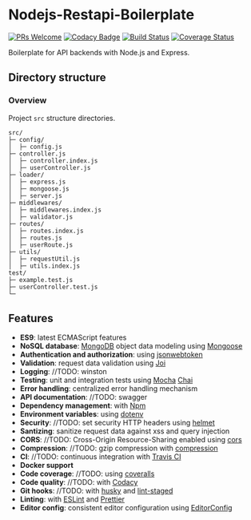 # Nodejs-Restapi-Boilerplate

[![PRs Welcome](https://img.shields.io/badge/PRs-welcome-brightgreen.svg?style=flat-square)](http://makeapullrequest.com)
[![Codacy Badge](https://app.codacy.com/project/badge/Grade/5e98f54d5b3a41ae87355a3106c889cf)](https://www.codacy.com/gh/CemBdc/nodejs-restapi/dashboard?utm_source=github.com&utm_medium=referral&utm_content=CemBdc/nodejs-restapi&utm_campaign=Badge_Grade)
[![Build Status](https://travis-ci.com/CemBdc/nodejs-restapi.svg?branch=master)](https://travis-ci.com/CemBdc/nodejs-restapi)
[![Coverage Status](https://coveralls.io/repos/github/CemBdc/nodejs-restapi/badge.svg?branch=master)](https://coveralls.io/github/CemBdc/nodejs-restapi?branch=master)

Boilerplate for API backends with Node.js and Express.

## Directory structure

### Overview

Project `src` structure directories.

```
src/
├─ config/
│  ├─ config.js
├─ controller.js
│  ├─ controller.index.js
│  ├─ userController.js
├─ loader/
│  ├─ express.js
│  ├─ mongoose.js
│  ├─ server.js
├─ middlewares/
│  ├─ middlewares.index.js
│  ├─ validator.js
├─ routes/
│  ├─ routes.index.js
│  ├─ routes.js
│  ├─ userRoute.js
├─ utils/
│  ├─ requestUtil.js
│  ├─ utils.index.js
test/
├─ example.test.js
├─ userController.test.js
└─
```

## Features

-   **ES9**: latest ECMAScript features
-   **NoSQL database**: [MongoDB](https://www.mongodb.com) object data modeling using [Mongoose](https://mongoosejs.com)
-   **Authentication and authorization**: using [jsonwebtoken](https://github.com/auth0/node-jsonwebtoken)
-   **Validation**: request data validation using [Joi](https://github.com/hapijs/joi)
-   **Logging**: //TODO: winston
-   **Testing**: unit and integration tests using [Mocha](https://mochajs.org/) [Chai](http://chaijs.com/)
-   **Error handling**: centralized error handling mechanism
-   **API documentation**: //TODO: swagger
-   **Dependency management**: with [Npm](https://www.npmjs.com/)
-   **Environment variables**: using [dotenv](https://github.com/motdotla/dotenv)
-   **Security**: //TODO: set security HTTP headers using [helmet](https://helmetjs.github.io)
-   **Santizing**: sanitize request data against xss and query injection
-   **CORS**: //TODO: Cross-Origin Resource-Sharing enabled using [cors](https://github.com/expressjs/cors)
-   **Compression**: //TODO: gzip compression with [compression](https://github.com/expressjs/compression)
-   **CI**: //TODO: continuous integration with [Travis CI](https://travis-ci.org)
-   **Docker support**
-   **Code coverage**: //TODO: using [coveralls](https://coveralls.io)
-   **Code quality**: //TODO: with [Codacy](https://www.codacy.com)
-   **Git hooks**: //TODO: with [husky](https://github.com/typicode/husky) and [lint-staged](https://github.com/okonet/lint-staged)
-   **Linting**: with [ESLint](https://eslint.org) and [Prettier](https://prettier.io)
-   **Editor config**: consistent editor configuration using [EditorConfig](https://editorconfig.org)

